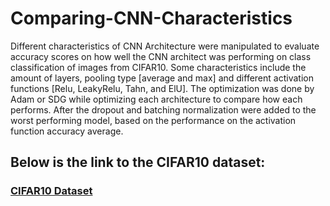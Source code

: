 # Comparing-CNN-Characteristics


Different characteristics of CNN Architecture were manipulated to evaluate accuracy scores on how well the CNN architect was performing on class classification of images from CIFAR10. Some characteristics include the amount of layers, pooling type [average and max] and different activation functions [Relu, LeakyRelu, Tahn, and ElU]. The optimization was done by Adam or SDG while optimizing each architecture to compare how each performs. After the dropout and batching normalization were added to the worst performing model, based on the performance on the activation function accuracy average. 



<h2> Below is the link to the CIFAR10 dataset:</h2>

### <a href="https://www.cs.toronto.edu/~kriz/cifar.html">CIFAR10 Dataset</a>

